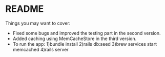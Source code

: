 # README

Things you may want to cover:

* Fixed some bugs and improved the testing part in the second version.
* Added caching using MemCacheStore in the third version.
* To run the app:
  1)bundle install
  2)rails db:seed
  3)brew services start memcached
  4)rails server
